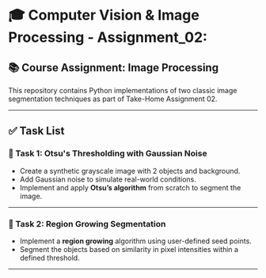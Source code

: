 # 🎓 Computer Vision & Image Processing - Assignment_02:

## 📚 Course Assignment: Image Processing  

This repository contains Python implementations of two classic image segmentation techniques as part of Take-Home Assignment 02.

---

## ✅ Task List

### 🔢 Task 1: Otsu's Thresholding with Gaussian Noise
   - Create a synthetic grayscale image with 2 objects and background.
   - Add Gaussian noise to simulate real-world conditions.
   - Implement and apply **Otsu’s algorithm** from scratch to segment the image. 

---

### 🧮 Task 2: Region Growing Segmentation
   - Implement a **region growing** algorithm using user-defined seed points.
   - Segment the objects based on similarity in pixel intensities within a defined threshold.

---
